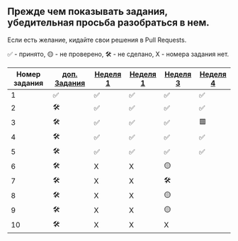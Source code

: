 ## Прежде чем показывать задания, убедительная просьба разобраться в нем.
Если есть желание, кидайте свои решения в Pull Requests.

✅ - принято, 🟡 - не проверено, 🛠️ - не сделано, X - номера задания нет.


| Номер задания |[доп. Задания](https://github.com/QuasyStellar/IKBO-32-23-PROCPROG/tree/main/DOPOLNITELNO) |[Неделя 1](https://github.com/QuasyStellar/IKBO-32-23-PROCPROG/tree/main/WEEK1) | [Неделя 1](https://github.com/QuasyStellar/IKBO-32-23-PROCPROG/tree/main/WEEK2) | [Неделя 3](https://github.com/QuasyStellar/IKBO-32-23-PROCPROG/tree/main/WEEK3) | [Неделя 4](https://github.com/QuasyStellar/IKBO-32-23-PROCPROG/tree/main/WEEK4)|
| ------------- | ------------- |------------- | ------------- | ------------- | ------------- |
| 1 | ✅ |✅ | ✅ | ✅ | ✅ |
| 2 | 🛠️ |✅ | ✅ | ✅ | ✅|
| 3 | 🛠️ |✅ | ✅ | ✅ | 🟥 |
| 4 | 🛠️ |✅ | ✅ | ✅ |✅|
| 5 | 🛠️ |✅ | ✅ | ✅| ✅|
| 6 | 🛠️ | X | X | 🟡 |
| 7 | 🛠️ | X | X | 🛠️ |
| 8 | 🛠️ | X | X | 🟡 |
| 9 | 🛠️ | X | X | 🟡 |
| 10 | 🛠️ | X | X | X |
